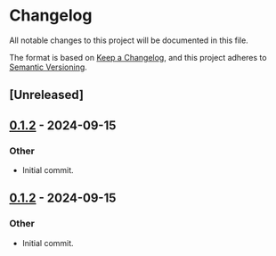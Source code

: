 # Changelog
All notable changes to this project will be documented in this file.

The format is based on [Keep a Changelog](https://keepachangelog.com/en/1.0.0/),
and this project adheres to [Semantic Versioning](https://semver.org/spec/v2.0.0.html).

## [Unreleased]

## [0.1.2](https://github.com/fermah-xyz/seek/releases/tag/fermah-seek-v0.1.2) - 2024-09-15

### Other

- Initial commit.

## [0.1.2](https://github.com/fermah-xyz/seek/releases/tag/fermah-seek-v0.1.2) - 2024-09-15

### Other
- Initial commit.
